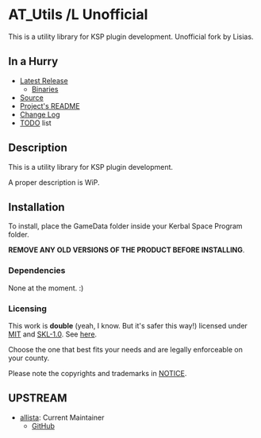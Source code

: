# AT_Utils /L Unofficial

This is a utility library for KSP plugin development. Unofficial fork by Lisias.

## In a Hurry

* [Latest Release](https://github.com/net-lisias-kspu/AT_Utils/releases)
	+ [Binaries](https://github.com/net-lisias-kspu/AT_Utils/tree/Archive)
* [Source](https://github.com/net-lisias-kspu/AT_Utils)
* [Project's README](https://github.com/net-lisias-kspu/AT_Utils/blob/master/README.md)
* [Change Log](./CHANGE_LOG.md)
* [TODO](./TODO.md) list


## Description

This is a utility library for KSP plugin development.

A proper description is WiP.


## Installation

To install, place the GameData folder inside your Kerbal Space Program folder.

**REMOVE ANY OLD VERSIONS OF THE PRODUCT BEFORE INSTALLING**.

### Dependencies

<!-- * [KSP API Extensions/L](https://github.com/net-lisias-ksp/KSPAPIExtensions) 2.0 or later -->
None at the moment. :)

### Licensing

This work is **double** (yeah, I know. But it's safer this way!) licensed under [MIT](./LICENSE.MIT) and [SKL-1.0](./LICENSE.SKL-1_0). See [here](./LICENSE).

Choose the one that best fits your needs and are legally enforceable on your county.

Please note the copyrights and trademarks in [NOTICE](./NOTICE).


## UPSTREAM

* [allista](https://forum.kerbalspaceprogram.com/index.php?/profile/99885-allista/): Current Maintainer
	+ [GitHub](https://github.com/allista/AT_Utils)
